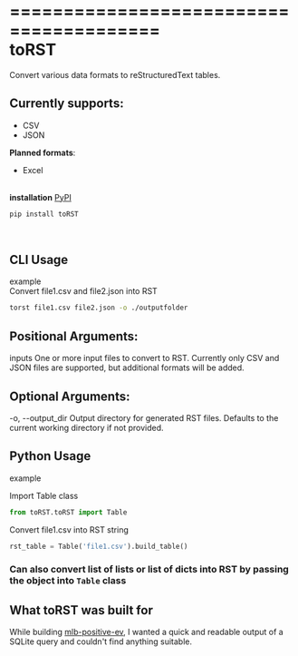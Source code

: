 ========================================<br>
toRST
=====

Convert various data formats to reStructuredText tables.

**Currently supports**:
----------------------

- CSV
- JSON

**Planned formats**:


- Excel<br><br>

**installation**
[PyPI](https://pypi.org/project/toRST/)<br>
```bash
pip install toRST
```
<br>

**CLI Usage**
-------------
example<br>
  Convert file1.csv and file2.json into RST
```bash
torst file1.csv file2.json -o ./outputfolder
```
**Positional Arguments**:
------------------------

inputs
  One or more input files to convert to RST. Currently only CSV and JSON files are 
  supported, but additional formats will be added.

**Optional Arguments**:
---------------------- 

-o, --output_dir
  Output directory for generated RST files. Defaults to the current 
  working directory if not provided.

**Python Usage**
-------------
example<br>
  
Import Table class
```python
from toRST.toRST import Table
```
Convert file1.csv into RST string
```python
rst_table = Table('file1.csv').build_table()
```
### Can also convert list of lists or list of dicts into RST by passing the object into ```Table``` class<br>
**What toRST was built for**
----------------------------

While building [mlb-positive-ev](https://github.com/jrey999/mlb-positive-ev), I wanted a quick and readable output of a SQLite query and couldn't find anything suitable.